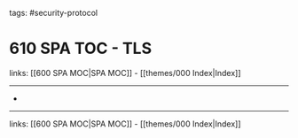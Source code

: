 tags: #security-protocol 

# 610 SPA TOC - TLS

links: [[600 SPA MOC|SPA MOC]] - [[themes/000 Index|Index]]

---

* 

---
links: [[600 SPA MOC|SPA MOC]] - [[themes/000 Index|Index]]